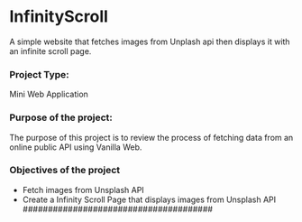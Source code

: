 # InfinityScroll
A simple website that fetches images from Unplash api then displays it with an infinite scroll page.

### Project Type: 
Mini Web Application

### Purpose of the project:
The purpose of this project is to review the process of fetching data from an online public API using Vanilla Web.

### Objectives of the project
* Fetch images from Unsplash API 
* Create a Infinity Scroll Page that displays images from Unsplash API
######################################
